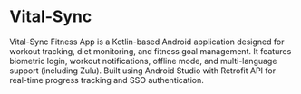 # Vital-Sync
Vital-Sync Fitness App is a Kotlin-based Android application designed for workout tracking, diet monitoring, and fitness goal management. It features biometric login, workout notifications, offline mode, and multi-language support (including Zulu). Built using Android Studio with Retrofit API for real-time progress tracking and SSO authentication.
